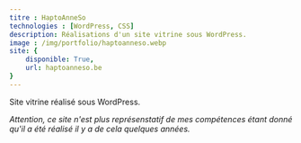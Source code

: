 ```yaml
---
titre : HaptoAnneSo
technologies : [WordPress, CSS]
description: Réalisations d'un site vitrine sous WordPress.
image : /img/portfolio/haptoanneso.webp
site: {
    disponible: True,
    url: haptoanneso.be
}
---
```


Site vitrine réalisé sous WordPress.

*Attention, ce site n'est plus représenstatif de mes compétences étant donné qu'il a été réalisé il y a de cela quelques années.*